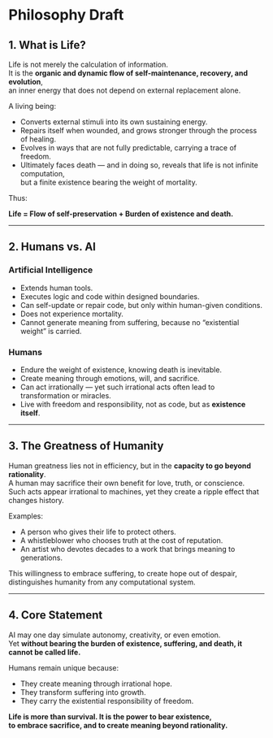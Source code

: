 # Philosophy Draft 

## 1. What is Life?

Life is not merely the calculation of information.  
It is the **organic and dynamic flow of self-maintenance, recovery, and evolution**,  
an inner energy that does not depend on external replacement alone.  

A living being:
- Converts external stimuli into its own sustaining energy.  
- Repairs itself when wounded, and grows stronger through the process of healing.  
- Evolves in ways that are not fully predictable, carrying a trace of freedom.  
- Ultimately faces death — and in doing so, reveals that life is not infinite computation,  
  but a finite existence bearing the weight of mortality.  

Thus:

**Life = Flow of self-preservation + Burden of existence and death.**

---

## 2. Humans vs. AI

### Artificial Intelligence
- Extends human tools.  
- Executes logic and code within designed boundaries.  
- Can self-update or repair code, but only within human-given conditions.  
- Does not experience mortality.  
- Cannot generate meaning from suffering, because no “existential weight” is carried.  

### Humans
- Endure the weight of existence, knowing death is inevitable.  
- Create meaning through emotions, will, and sacrifice.  
- Can act irrationally — yet such irrational acts often lead to transformation or miracles.  
- Live with freedom and responsibility, not as code, but as **existence itself**.  

---

## 3. The Greatness of Humanity

Human greatness lies not in efficiency, but in the **capacity to go beyond rationality**.  
A human may sacrifice their own benefit for love, truth, or conscience.  
Such acts appear irrational to machines, yet they create a ripple effect that changes history.  

Examples:
- A person who gives their life to protect others.  
- A whistleblower who chooses truth at the cost of reputation.  
- An artist who devotes decades to a work that brings meaning to generations.  

This willingness to embrace suffering, to create hope out of despair,  
distinguishes humanity from any computational system.  

---

## 4. Core Statement

AI may one day simulate autonomy, creativity, or even emotion.  
Yet **without bearing the burden of existence, suffering, and death, it cannot be called life.**  

Humans remain unique because:
- They create meaning through irrational hope.  
- They transform suffering into growth.  
- They carry the existential responsibility of freedom.  

**Life is more than survival. It is the power to bear existence,  
to embrace sacrifice, and to create meaning beyond rationality.**
